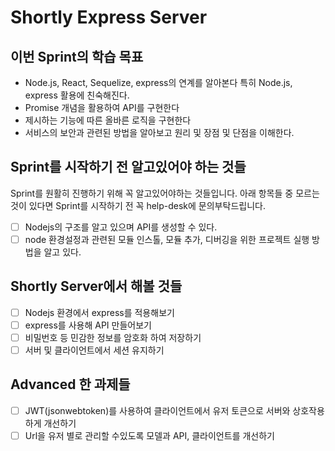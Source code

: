 # Shortly Express Server

## 이번 Sprint의 학습 목표

- Node.js, React, Sequelize, express의 연계를 알아본다 특히 Node.js, express 활용에 친숙해진다.
- Promise 개념을 활용하여 API를 구현한다
- 제시하는 기능에 따른 올바른 로직을 구현한다
- 서비스의 보안과 관련된 방법을 알아보고 원리 및 장점 및 단점을 이해한다.

## Sprint를 시작하기 전 알고있어야 하는 것들

Sprint를 원활히 진행하기 위해 꼭 알고있어야하는 것들입니다.
아래 항목들 중 모르는 것이 있다면 Sprint를 시작하기 전 꼭 help-desk에 문의부탁드립니다.

- [ ] Nodejs의 구조를 알고 있으며 API를 생성할 수 있다.
- [ ] node 환경설정과 관련된 모듈 인스톨, 모듈 추가, 디버깅을 위한 프로젝트 실행 방법을 알고 있다.

## Shortly Server에서 해볼 것들

- [ ] Nodejs 환경에서 express를 적용해보기
- [ ] express를 사용해 API 만들어보기
- [ ] 비밀번호 등 민감한 정보를 암호화 하여 저장하기
- [ ] 서버 및 클라이언트에서 세션 유지하기

## Advanced 한 과제들

- [ ] JWT(jsonwebtoken)를 사용하여 클라이언트에서 유저 토큰으로 서버와 상호작용하게 개선하기
- [ ] Url을 유저 별로 관리할 수있도록 모델과 API, 클라이언트를 개선하기
